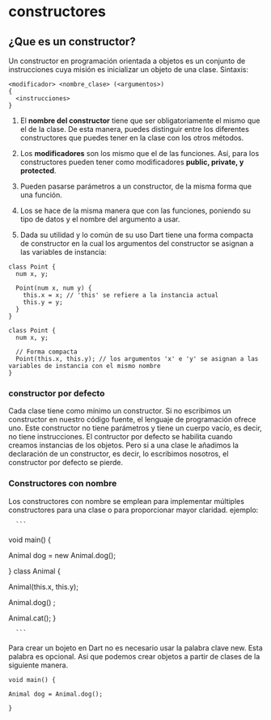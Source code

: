 #  constructores
## ¿Que es un constructor?
Un constructor en programación orientada a objetos es un conjunto de instrucciones cuya misión es inicializar un objeto de una clase. Sintaxis:

```
<modificador> <nombre_clase> (<argumentos>)
{
  <instrucciones>
}

```

1. El **nombre del constructor** tiene que ser obligatoriamente el mismo que el de la clase. De esta manera, puedes distinguir entre los diferentes constructores que puedes tener en la clase con los otros métodos.

2. Los **modificadores** son los mismo que el de las funciones. Así, para los constructores pueden tener como modificadores **public, private, y protected**.

3. Pueden pasarse parámetros a un constructor, de la misma forma que una función.

4. Los **<argumentos>** se hace de la misma manera que con las funciones, poniendo su tipo de datos y el nombre del argumento a usar.

5. Dada su utilidad y lo común de su uso Dart tiene una forma compacta de constructor en la cual los argumentos del constructor se asignan a las variables de instancia:

```
class Point {
  num x, y;

  Point(num x, num y) {
    this.x = x; // 'this' se refiere a la instancia actual
    this.y = y;
  }
}

class Point {
  num x, y;

  // Forma compacta
  Point(this.x, this.y); // los argumentos 'x' e 'y' se asignan a las variables de instancia con el mismo nombre
}

```

### constructor por defecto
Cada clase tiene como mínimo un constructor. Si no escribimos un constructor en nuestro código fuente, el lenguaje de programación ofrece uno. Este constructor no tiene parámetros y tiene un cuerpo vacío, es decir, no tiene instrucciones.
El contructor por defecto se habilita cuando creamos instancias de los objetos.
Pero si a una clase le añadimos la declaración de un constructor, es decir, lo escribimos nosotros, el constructor por defecto se pierde.




### Constructores con nombre
Los constructores con nombre se emplean para implementar múltiples constructores para una clase o para proporcionar mayor claridad. ejemplo:

      ```
void main() {

Animal dog = new Animal.dog();

}
class Animal {

  Animal(this.x, this.y);

  Animal.dog() ;

  Animal.cat();
      }
      
      ```

Para crear un bojeto en Dart no es necesario usar la palabra clave new. Esta palabra es opcional. Asi que podemos crear objetos a partir de clases de la siguiente manera.

```
void main() {

Animal dog = Animal.dog();

}
```
